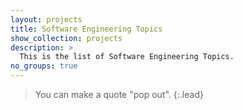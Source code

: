 ```yaml
---
layout: projects
title: Software Engineering Topics
show_collection: projects
description: >
  This is the list of Software Engineering Topics.
no_groups: true
---
```


> You can make a quote "pop out".
{:.lead}